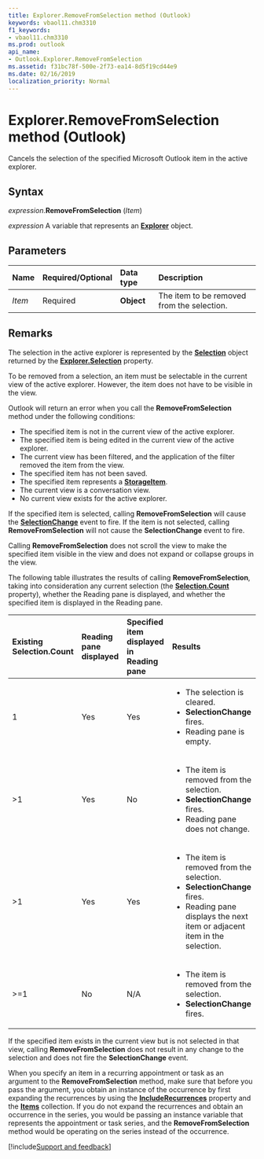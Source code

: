 ```yaml
---
title: Explorer.RemoveFromSelection method (Outlook)
keywords: vbaol11.chm3310
f1_keywords:
- vbaol11.chm3310
ms.prod: outlook
api_name:
- Outlook.Explorer.RemoveFromSelection
ms.assetid: f31bc78f-500e-2f73-ea14-8d5f19cd44e9
ms.date: 02/16/2019
localization_priority: Normal
---
```



# Explorer.RemoveFromSelection method (Outlook)

Cancels the selection of the specified Microsoft Outlook item in the active explorer.


## Syntax

_expression_.**RemoveFromSelection** (_Item_)

_expression_ A variable that represents an **[Explorer](Outlook.Explorer.md)** object.


## Parameters

|Name|Required/Optional|Data type|Description|
|:-----|:-----|:-----|:-----|
| _Item_|Required| **Object**|The item to be removed from the selection.|

## Remarks

The selection in the active explorer is represented by the **[Selection](Outlook.Selection.md)** object returned by the **[Explorer.Selection](Outlook.Explorer.Selection.md)** property.

To be removed from a selection, an item must be selectable in the current view of the active explorer. However, the item does not have to be visible in the view.

Outlook will return an error when you call the **RemoveFromSelection** method under the following conditions:

- The specified item is not in the current view of the active explorer.    
- The specified item is being edited in the current view of the active explorer.    
- The current view has been filtered, and the application of the filter removed the item from the view.   
- The specified item has not been saved.   
- The specified item represents a **[StorageItem](Outlook.StorageItem.md)**.   
- The current view is a conversation view.    
- No current view exists for the active explorer.
    
If the specified item is selected, calling **RemoveFromSelection** will cause the **[SelectionChange](Outlook.Explorer.SelectionChange.md)** event to fire. If the item is not selected, calling **RemoveFromSelection** will not cause the **SelectionChange** event to fire.

Calling **RemoveFromSelection** does not scroll the view to make the specified item visible in the view and does not expand or collapse groups in the view.

The following table illustrates the results of calling **RemoveFromSelection**, taking into consideration any current selection (the **[Selection.Count](Outlook.Selection.Count.md)** property), whether the Reading pane is displayed, and whether the specified item is displayed in the Reading pane.

|Existing Selection.Count|Reading pane displayed|Specified item displayed in Reading pane|Results|
|:-----------------------|:---------------------|:---------------------------------------|:------|
|1|Yes|Yes|<ul><li>The selection is cleared.</li><li><b>SelectionChange</b> fires.</li><li>Reading pane is empty.</li></ul>|
|>1|Yes|No|<ul><li>The item is removed from the selection.</li><li><b>SelectionChange</b> fires.</li><li>Reading pane does not change.</li></ul>|
|>1|Yes|Yes|<ul><li>The item is removed from the selection.</li><li><b>SelectionChange</b> fires.</li><li>Reading pane displays the next item or adjacent item in the selection.</li></ul>|
|>=1|No|N/A|<ul><li>The item is removed from the selection.</li><li><b>SelectionChange</b> fires.</li></ul>|

If the specified item exists in the current view but is not selected in that view, calling **RemoveFromSelection** does not result in any change to the selection and does not fire the **SelectionChange** event.

When you specify an item in a recurring appointment or task as an argument to the **RemoveFromSelection** method, make sure that before you pass the argument, you obtain an instance of the occurrence by first expanding the recurrences by using the **[IncludeRecurrences](Outlook.Items.IncludeRecurrences.md)** property and the **[Items](Outlook.Items.md)** collection. If you do not expand the recurrences and obtain an occurrence in the series, you would be passing an instance variable that represents the appointment or task series, and the **RemoveFromSelection** method would be operating on the series instead of the occurrence.




[!include[Support and feedback](~/includes/feedback-boilerplate.md)]